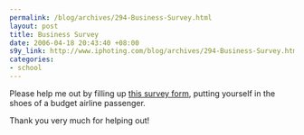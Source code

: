 ```yaml
--- 
permalink: /blog/archives/294-Business-Survey.html
layout: post
title: Business Survey
date: 2006-04-18 20:43:40 +08:00
s9y_link: http://www.iphoting.com/blog/archives/294-Business-Survey.html
categories: 
- school
---
```

<p class="whiteline"><p>Please help me out by filling up <a href="http://www.iphoting.com/~iphoting/School/Business/Marketing/Survey/">this survey form</a>, putting yourself in the shoes of a budget airline passenger.</p>
</p><p class="break"><p>Thank you very much for helping out!</p></p>

